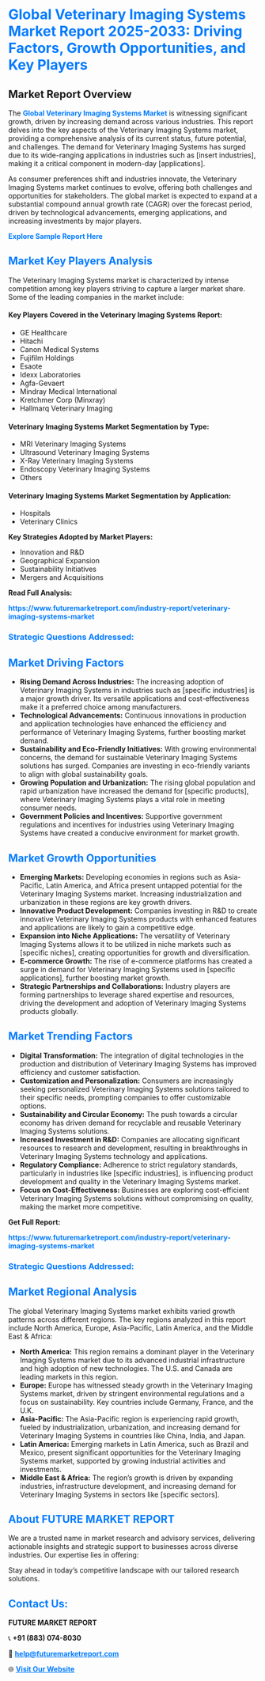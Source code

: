 <h1 style="color: #007BFF;">Global Veterinary Imaging Systems Market Report 2025-2033: Driving Factors, Growth Opportunities, and Key Players</h1>

<section id="overview">
<h2>Market Report Overview</h2>
<p>The <a href="https://www.futuremarketreport.com/industry-report/veterinary-imaging-systems-market" style="color: #007BFF; text-decoration: none;"><strong>Global Veterinary Imaging Systems Market</strong></a> is witnessing significant growth, driven by increasing demand across various industries. This report delves into the key aspects of the Veterinary Imaging Systems market, providing a comprehensive analysis of its current status, future potential, and challenges. The demand for Veterinary Imaging Systems has surged due to its wide-ranging applications in industries such as [insert industries], making it a critical component in modern-day [applications].</p>
<p>As consumer preferences shift and industries innovate, the Veterinary Imaging Systems market continues to evolve, offering both challenges and opportunities for stakeholders. The global market is expected to expand at a substantial compound annual growth rate (CAGR) over the forecast period, driven by technological advancements, emerging applications, and increasing investments by major players.</p>
</section>

<section id="overview">
<p><a href="https://www.futuremarketreport.com/request-sample/reportId=51851" style="color: #007BFF; text-decoration: none;"><strong>Explore Sample Report Here</strong></a></p>
</section>

<section id="key-players">
<h2 style="color: #007BFF;">Market Key Players Analysis</h2>
<p>The Veterinary Imaging Systems market is characterized by intense competition among key players striving to capture a larger market share. Some of the leading companies in the market include:</p>
<h4>Key Players Covered in the Veterinary Imaging Systems Report:</h4>
<ul><li>GE Healthcare</li><li>Hitachi</li><li>Canon Medical Systems</li><li>Fujifilm Holdings</li><li>Esaote</li><li>Idexx Laboratories</li><li>Agfa-Gevaert</li><li>Mindray Medical International</li><li>Kretchmer Corp (Minxray)</li><li>Hallmarq Veterinary Imaging</li></ul>
<h4>Veterinary Imaging Systems Market Segmentation by Type:</h4>
<ul><li>MRI Veterinary Imaging Systems</li><li>Ultrasound Veterinary Imaging Systems</li><li>X-Ray Veterinary Imaging Systems</li><li>Endoscopy Veterinary Imaging Systems</li><li>Others</li></ul>

<h4>Veterinary Imaging Systems Market Segmentation by Application:</h4>
<ul><li>Hospitals</li><li>Veterinary Clinics</li></ul>
<p><strong>Key Strategies Adopted by Market Players:</strong></p>
<ul>
<li>Innovation and R&D</li>
<li>Geographical Expansion</li>
<li>Sustainability Initiatives</li>
<li>Mergers and Acquisitions</li>
</ul>
</section>

<section>
<p><strong>Read Full Analysis: </strong></p><a href="https://www.futuremarketreport.com/industry-report/veterinary-imaging-systems-market" style="color: #007BFF; text-decoration: none;"><strong>https://www.futuremarketreport.com/industry-report/veterinary-imaging-systems-market</strong></a>
<h3 style="color: #007BFF;">Strategic Questions Addressed:</h3>
</section>

<section id="driving-factors">
<h2 style="color: #007BFF;">Market Driving Factors</h2>
<ul>
<li><strong>Rising Demand Across Industries:</strong> The increasing adoption of Veterinary Imaging Systems in industries such as [specific industries] is a major growth driver. Its versatile applications and cost-effectiveness make it a preferred choice among manufacturers.</li>
<li><strong>Technological Advancements:</strong> Continuous innovations in production and application technologies have enhanced the efficiency and performance of Veterinary Imaging Systems, further boosting market demand.</li>
<li><strong>Sustainability and Eco-Friendly Initiatives:</strong> With growing environmental concerns, the demand for sustainable Veterinary Imaging Systems solutions has surged. Companies are investing in eco-friendly variants to align with global sustainability goals.</li>
<li><strong>Growing Population and Urbanization:</strong> The rising global population and rapid urbanization have increased the demand for [specific products], where Veterinary Imaging Systems plays a vital role in meeting consumer needs.</li>
<li><strong>Government Policies and Incentives:</strong> Supportive government regulations and incentives for industries using Veterinary Imaging Systems have created a conducive environment for market growth.</li>
</ul>
</section>

<section id="growth-opportunities">
<h2 style="color: #007BFF;">Market Growth Opportunities</h2>
<ul>
<li><strong>Emerging Markets:</strong> Developing economies in regions such as Asia-Pacific, Latin America, and Africa present untapped potential for the Veterinary Imaging Systems market. Increasing industrialization and urbanization in these regions are key growth drivers.</li>
<li><strong>Innovative Product Development:</strong> Companies investing in R&D to create innovative Veterinary Imaging Systems products with enhanced features and applications are likely to gain a competitive edge.</li>
<li><strong>Expansion into Niche Applications:</strong> The versatility of Veterinary Imaging Systems allows it to be utilized in niche markets such as [specific niches], creating opportunities for growth and diversification.</li>
<li><strong>E-commerce Growth:</strong> The rise of e-commerce platforms has created a surge in demand for Veterinary Imaging Systems used in [specific applications], further boosting market growth.</li>
<li><strong>Strategic Partnerships and Collaborations:</strong> Industry players are forming partnerships to leverage shared expertise and resources, driving the development and adoption of Veterinary Imaging Systems products globally.</li>
</ul>
</section>

<section id="trending-factors">
<h2 style="color: #007BFF;">Market Trending Factors</h2>
<ul>
<li><strong>Digital Transformation:</strong> The integration of digital technologies in the production and distribution of Veterinary Imaging Systems has improved efficiency and customer satisfaction.</li>
<li><strong>Customization and Personalization:</strong> Consumers are increasingly seeking personalized Veterinary Imaging Systems solutions tailored to their specific needs, prompting companies to offer customizable options.</li>
<li><strong>Sustainability and Circular Economy:</strong> The push towards a circular economy has driven demand for recyclable and reusable Veterinary Imaging Systems solutions.</li>
<li><strong>Increased Investment in R&D:</strong> Companies are allocating significant resources to research and development, resulting in breakthroughs in Veterinary Imaging Systems technology and applications.</li>
<li><strong>Regulatory Compliance:</strong> Adherence to strict regulatory standards, particularly in industries like [specific industries], is influencing product development and quality in the Veterinary Imaging Systems market.</li>
<li><strong>Focus on Cost-Effectiveness:</strong> Businesses are exploring cost-efficient Veterinary Imaging Systems solutions without compromising on quality, making the market more competitive.</li>
</ul>
</section>

<section>
<p><strong>Get Full Report: </strong></p><a href="https://www.futuremarketreport.com/industry-report/veterinary-imaging-systems-market" style="color: #007BFF; text-decoration: none;"><strong>https://www.futuremarketreport.com/industry-report/veterinary-imaging-systems-market</strong></a>
<h3 style="color: #007BFF;">Strategic Questions Addressed:</h3>
</section>


<section id="regional-analysis">
<h2 style="color: #007BFF;">Market Regional Analysis</h2>
<p>The global Veterinary Imaging Systems market exhibits varied growth patterns across different regions. The key regions analyzed in this report include North America, Europe, Asia-Pacific, Latin America, and the Middle East & Africa:</p>
<ul>
<li><strong>North America:</strong> This region remains a dominant player in the Veterinary Imaging Systems market due to its advanced industrial infrastructure and high adoption of new technologies. The U.S. and Canada are leading markets in this region.</li>
<li><strong>Europe:</strong> Europe has witnessed steady growth in the Veterinary Imaging Systems market, driven by stringent environmental regulations and a focus on sustainability. Key countries include Germany, France, and the U.K.</li>
<li><strong>Asia-Pacific:</strong> The Asia-Pacific region is experiencing rapid growth, fueled by industrialization, urbanization, and increasing demand for Veterinary Imaging Systems in countries like China, India, and Japan.</li>
<li><strong>Latin America:</strong> Emerging markets in Latin America, such as Brazil and Mexico, present significant opportunities for the Veterinary Imaging Systems market, supported by growing industrial activities and investments.</li>
<li><strong>Middle East & Africa:</strong> The region’s growth is driven by expanding industries, infrastructure development, and increasing demand for Veterinary Imaging Systems in sectors like [specific sectors].</li>
</ul>
</section>

<footer>
<h2 style="color: #007BFF;">About FUTURE MARKET REPORT</h2>
<p>We are a trusted name in market research and advisory services, delivering actionable insights and strategic support to businesses across diverse industries. Our expertise lies in offering:</p>

<p>Stay ahead in today’s competitive landscape with our tailored research solutions.</p>

<h2 style="color: #007BFF;">Contact Us:</h2>
<p><strong>FUTURE MARKET REPORT</strong></p>
<p>📞 <strong>+91 (883) 074-8030</strong></p>
<p>📧 <strong><a href="mailto:help@futuremarketreport.com" style="color: #007BFF;">help@futuremarketreport.com</a></strong></p>
<p>🌐 <strong><a href="https://www.futuremarketreport.com/" style="color: #007BFF;">Visit Our Website</a></strong></p>
</footer>